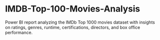 # IMDB-Top-100-Movies-Analysis
Power BI report analyzing the IMDb Top 1000 movies dataset with insights on ratings, genres, runtime, certifications, directors, and box office performance.

